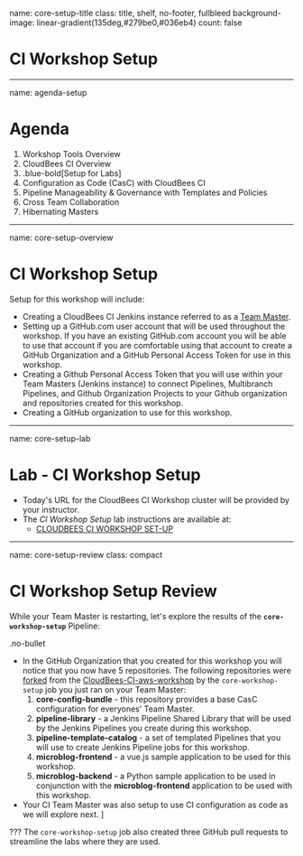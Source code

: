 name: core-setup-title
class: title, shelf, no-footer, fullbleed
background-image: linear-gradient(135deg,#279be0,#036eb4)
count: false

# CI Workshop Setup

---
name: agenda-setup
# Agenda

1. Workshop Tools Overview
2. CloudBees CI Overview
3. .blue-bold[Setup for Labs]
4. Configuration as Code (CasC) with CloudBees CI
5. Pipeline Manageability & Governance with Templates and Policies
6. Cross Team Collaboration
7. Hibernating Masters

---
name: core-setup-overview
# CI Workshop Setup

Setup for this workshop will include:

* Creating a CloudBees CI Jenkins instance referred to as a [Team Master](https://docs.cloudbees.com/docs/cloudbees-core/latest/cloud-admin-guide/cje-ux).
* Setting up a GitHub.com user account that will be used throughout the workshop. If you have an existing GitHub.com account you will be able to use that account if you are comfortable using that account to create a GitHub Organization and a GitHub Personal Access Token for use in this workshop.
* Creating a Github Personal Access Token that you will use within your Team Masters (Jenkins instance) to connect Pipelines, Multibranch Pipelines, and Github Organization Projects to your Github organization and repositories created for this workshop.
* Creating a GitHub organization to use for this workshop.

---
name: core-setup-lab
# Lab - CI Workshop Setup

* Today's URL for the CloudBees CI Workshop cluster will be provided by your instructor.
* The *CI Workshop Setup* lab instructions are available at: 
  * [CLOUDBEES CI WORKSHOP SET-UP](https://cloudbees.awsworkshop.io/01_labs/1_core_workshop_setup.html)

---
name: core-setup-review
class: compact

# CI Workshop Setup Review

While your Team Master is restarting, let's explore the results of the **`core-workshop-setup`** Pipeline:

.no-bullet
* In the GitHub Organization that you created for this workshop you will notice that you now have 5 repositories. The following repositories were [forked](https://guides.github.com/activities/forking/) from the [CloudBees-CI-aws-workshop](https://github.com/CloudBees-CI-aws-workshop) by the `core-workshop-setup` job you just ran on your Team Master:
   1. **core-config-bundle** - this repository provides a base CasC configuration for everyones' Team Master.
   2. **pipeline-library** - a Jenkins Pipeline Shared Library that will be used by the Jenkins Pipelines you create during this workshop.
   3. **pipeline-template-catalog** - a set of templated Pipelines that you will use to create Jenkins Pipeline jobs for this workshop.
   4. **microblog-frontend** - a vue.js sample application to be used for this workshop.
   5. **microblog-backend** - a Python sample application to be used in conjunction with the **microblog-frontend** application to be used with this workshop.
* Your CI Team Master was also setup to use CI configuration as code as we will explore next.
]

???
The `core-workshop-setup` job also created three GitHub pull requests to streamline the labs where they are used.
